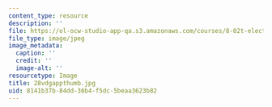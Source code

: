 ```yaml
---
content_type: resource
description: ''
file: https://ol-ocw-studio-app-qa.s3.amazonaws.com/courses/8-02t-electricity-and-magnetism-spring-2005/8141b37b84dd36b4f5dc5beaa3623b82_28vdgappthumb.jpg
file_type: image/jpeg
image_metadata:
  caption: ''
  credit: ''
  image-alt: ''
resourcetype: Image
title: 28vdgappthumb.jpg
uid: 8141b37b-84dd-36b4-f5dc-5beaa3623b82
---
```

